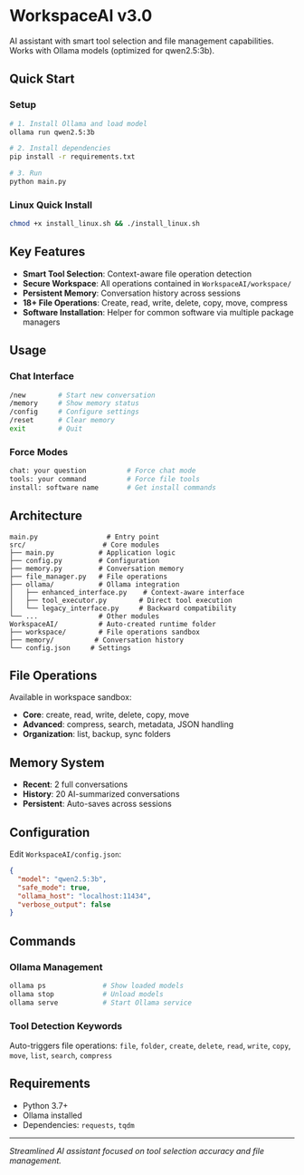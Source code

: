 # WorkspaceAI v3.0

AI assistant with smart tool selection and file management capabilities. Works with Ollama models (optimized for qwen2.5:3b).

## Quick Start

### Setup
```bash
# 1. Install Ollama and load model
ollama run qwen2.5:3b

# 2. Install dependencies  
pip install -r requirements.txt

# 3. Run
python main.py
```

### Linux Quick Install
```bash
chmod +x install_linux.sh && ./install_linux.sh
```

## Key Features

- **Smart Tool Selection**: Context-aware file operation detection
- **Secure Workspace**: All operations contained in `WorkspaceAI/workspace/`
- **Persistent Memory**: Conversation history across sessions
- **18+ File Operations**: Create, read, write, delete, copy, move, compress
- **Software Installation**: Helper for common software via multiple package managers

## Usage

### Chat Interface
```bash
/new        # Start new conversation
/memory     # Show memory status  
/config     # Configure settings
/reset      # Clear memory
exit        # Quit
```

### Force Modes
```bash
chat: your question          # Force chat mode
tools: your command          # Force file tools
install: software name       # Get install commands
```

## Architecture

```
main.py                 # Entry point
src/                   # Core modules
├── main.py           # Application logic
├── config.py         # Configuration
├── memory.py         # Conversation memory
├── file_manager.py   # File operations
├── ollama/           # Ollama integration
│   ├── enhanced_interface.py    # Context-aware interface
│   ├── tool_executor.py        # Direct tool execution
│   └── legacy_interface.py     # Backward compatibility
└── ...               # Other modules
WorkspaceAI/          # Auto-created runtime folder
├── workspace/        # File operations sandbox
├── memory/          # Conversation history
└── config.json     # Settings
```

## File Operations

Available in workspace sandbox:
- **Core**: create, read, write, delete, copy, move
- **Advanced**: compress, search, metadata, JSON handling
- **Organization**: list, backup, sync folders

## Memory System

- **Recent**: 2 full conversations
- **History**: 20 AI-summarized conversations  
- **Persistent**: Auto-saves across sessions

## Configuration

Edit `WorkspaceAI/config.json`:
```json
{
  "model": "qwen2.5:3b",
  "safe_mode": true,
  "ollama_host": "localhost:11434",
  "verbose_output": false
}
```

## Commands

### Ollama Management
```bash
ollama ps              # Show loaded models
ollama stop            # Unload models
ollama serve           # Start Ollama service
```

### Tool Detection Keywords
Auto-triggers file operations: `file`, `folder`, `create`, `delete`, `read`, `write`, `copy`, `move`, `list`, `search`, `compress`

## Requirements

- Python 3.7+
- Ollama installed
- Dependencies: `requests`, `tqdm`

---
*Streamlined AI assistant focused on tool selection accuracy and file management.*
